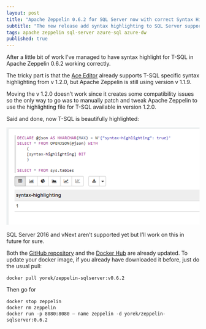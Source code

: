 ```yaml
---
layout: post
title: "Apache Zeppelin 0.6.2 for SQL Server now with correct Syntax Highlighting"
subtitle: "The new release add syntax highlighting to SQL Server support"
tags: apache zeppelin sql-server azure-sql azure-dw
published: true
---
```

After a little bit of work I’ve managed to have syntax highlight for T-SQL in Apache Zeppelin 0.6.2 working correctly.

The tricky part is that the [Ace Editor](https://ace.c9.io/#nav=about) already supports T-SQL specific syntax highlighting from v 1.2.0, but Apache Zeppelin is still using version v 1.1.9.

Moving the v 1.2.0 doesn’t work since it creates some compatibility issues so the only way to go was to manually patch and tweak Apache Zeppelin to use the highlighting file for T-SQL available in version 1.2.0.

Said and done, now T-SQL is beautifully highlighted:

![](/public/images/2016-12-19/image-01.png)

SQL Server 2016 and vNext aren’t supported yet but I’ll work on this in future for sure.

Both the [GitHub repository](https://github.com/yorek/zeppelin/tree/v0.6.2) and the [Docker Hub](https://hub.docker.com/r/yorek/zeppelin-sqlserver/) are already updated. To update your docker image, if you already have downloaded it before, just do the usual pull:

```
docker pull yorek/zeppelin-sqlserver:v0.6.2
```

 Then go for

```
docker stop zeppelin
docker rm zeppelin
docker run -p 8080:8080 — name zeppelin -d yorek/zeppelin-sqlserver:0.6.2
```


